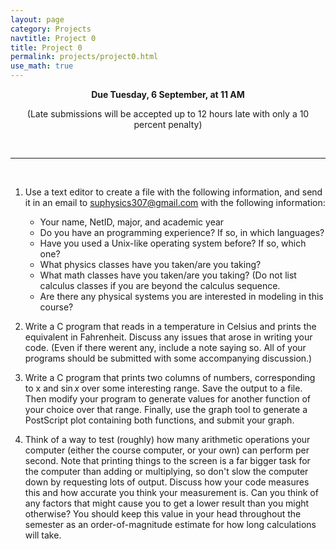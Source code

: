 ```yaml
---
layout: page
category: Projects
navtitle: Project 0
title: Project 0
permalink: projects/project0.html
use_math: true
---
```

<center>

<b>Due Tuesday, 6 September, at 11 AM</b><br>

(Late submissions will be accepted up to 12 hours late with only a 10 percent penalty)

</center>

<br>

---

<br>

1. Use a text editor to create a file with the following information, and send it in an email to suphysics307@gmail.com
with the following information:

    - Your name, NetID, major, and academic year
    - Do you have an programming experience? If so, in which languages?
    - Have you used a Unix-like operating system before? If so, which one?
    - What physics classes have you taken/are you taking?
    - What math classes have you taken/are you taking? (Do not list calculus classes if you are beyond the calculus sequence.
    - Are there any physical systems you are interested in modeling in this course?


2. Write a C program that reads in a temperature in Celsius and prints the equivalent in Fahrenheit.
Discuss any issues that arose in writing your code. (Even if there werent any, include a note saying so.
All of your programs should be submitted with some accompanying discussion.)

3. Write a C program that prints two columns of numbers, corresponding to x and $\sin x$ over some
interesting range. Save the output to a file. Then modify your program to generate values for another
function of your choice over that range. Finally, use the graph tool to generate a PostScript plot
containing both functions, and submit your graph.

4. Think of a way to test (roughly) how many arithmetic operations your computer (either the course
computer, or your own) can perform per second. Note that printing things to the screen is a far bigger
task for the computer than adding or multiplying, so don't slow the computer down by requesting lots
of output. Discuss how your code measures this and how accurate you think your measurement is.
Can you think of any factors that might cause you to get a lower result than you might otherwise?
You should keep this value in your head throughout the semester as an order-of-magnitude estimate
for how long calculations will take.


